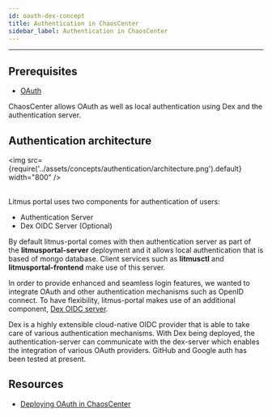 ```yaml
---
id: oauth-dex-concept
title: Authentication in ChaosCenter
sidebar_label: Authentication in ChaosCenter
---
```


---

## Prerequisites

- [OAuth](https://oauth.net/specs/)

ChaosCenter allows OAuth as well as local authentication using Dex and the authentication server.


## Authentication architecture

<img src={require('../assets/concepts/authentication/architecture.png').default} width="800" /><br/><br/>


Litmus portal uses two components for authentication of users:

- Authentication Server
- Dex OIDC Server (Optional)

By default litmus-portal comes with then authentication server as part of the **litmusportal-server** deployment and it allows local authentication that is based of mongo database. Client services such as **litmusctl** and **litmusportal-frontend** make use of this server.

In order to provide enhanced and seamless login features, we wanted to integrate OAuth and other authentication mechanisms such as OpenID connect. To have flexibility, litmus-portal makes use of an additional component, [Dex OIDC server](https://dexidp.io/).

Dex is a highly extensible cloud-native OIDC provider that is able to take care of various authentication mechanisms. With Dex being deployed, the authentication-server can communicate with the dex-server which enables the integration of various OAuth providers. GitHub and Google auth has been tested at present.


## Resources

- [Deploying OAuth in ChaosCenter](../user-guides/chaoscenter-oauth-dex-installation.md)









